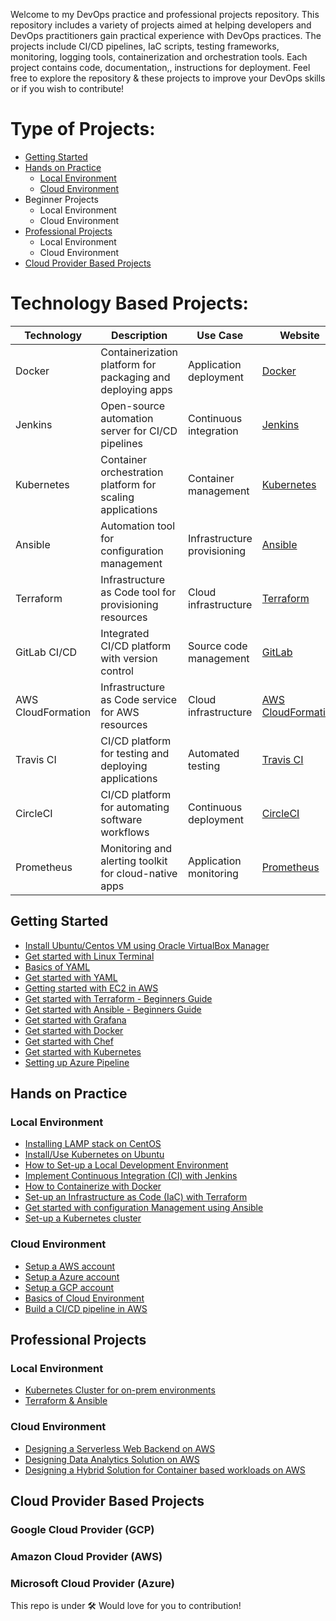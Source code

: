 Welcome to my DevOps practice and professional projects repository. This repository includes a variety of projects aimed at helping developers and DevOps practitioners gain practical experience with DevOps practices. The projects include CI/CD pipelines, IaC scripts, testing frameworks, monitoring, logging tools, containerization and orchestration tools. Each project contains code, documentation,, instructions for deployment. Feel free to explore the repository & these projects to improve your DevOps skills or if you wish to contribute!

# Type of Projects:

  - [Getting Started](#getting-started)
  - [Hands on Practice](#Hands-on-practice)
    - [Local Environment](#Local-environment)
    - [Cloud Environment](#cloud-environment)
  - Beginner Projects
    - Local Environment
    - Cloud Environment
  - [Professional Projects](#professional-projects)
    - Local Environment
    - Cloud Environment
  - [Cloud Provider Based Projects](#cloud-provider-based-projects)

# Technology Based Projects:

| Technology      | Description                                                | Use Case                   | Website                                    |
|-----------------|------------------------------------------------------------|----------------------------|--------------------------------------------|
| Docker          | Containerization platform for packaging and deploying apps | Application deployment     | [Docker](https://www.docker.com/)          |
| Jenkins         | Open-source automation server for CI/CD pipelines        | Continuous integration    | [Jenkins](https://www.jenkins.io/)         |
| Kubernetes      | Container orchestration platform for scaling applications | Container management       | [Kubernetes](https://kubernetes.io/)      |
| Ansible         | Automation tool for configuration management             | Infrastructure provisioning | [Ansible](https://www.ansible.com/)        |
| Terraform       | Infrastructure as Code tool for provisioning resources   | Cloud infrastructure       | [Terraform](https://www.terraform.io/)    |
| GitLab CI/CD    | Integrated CI/CD platform with version control           | Source code management    | [GitLab](https://about.gitlab.com/)       |
| AWS CloudFormation | Infrastructure as Code service for AWS resources      | Cloud infrastructure       | [AWS CloudFormation](https://aws.amazon.com/cloudformation/) |
| Travis CI       | CI/CD platform for testing and deploying applications     | Automated testing          | [Travis CI](https://travis-ci.org/)       |
| CircleCI        | CI/CD platform for automating software workflows         | Continuous deployment     | [CircleCI](https://circleci.com/)         |
| Prometheus      | Monitoring and alerting toolkit for cloud-native apps     | Application monitoring     | [Prometheus](https://prometheus.io/)      |


## Getting Started
  - [Install Ubuntu/Centos VM using Oracle VirtualBox Manager](https://bit.ly/4396NMu)
  - [Get started with Linux Terminal]()
  - [Basics of YAML]()
  - [Get started with YAML]()
  - [Getting started with EC2 in AWS](http://bit.ly/41eGUco)
  - [Get started with Terraform - Beginners Guide](https://medium.com/@mouaazfarrukh99/terraform-for-beginners-7ed1ac91a64a)
  - [Get started with Ansible - Beginners Guide](https://medium.com/@mouaazfarrukh99/ansible-for-beginners-80edf4fe2acb)
  - [Get started with Grafana]()
  - [Get started with Docker]()
  - [Get started with Chef]()
  - [Get started with Kubernetes]()
  - [Setting up Azure Pipeline]()
## Hands on Practice
  ### Local Environment
  - [Installing LAMP stack on CentOS](https://bit.ly/3Uhqg9P)
  - [Install/Use Kubernetes on Ubuntu](https://www.cloudsigma.com/how-to-install-and-use-kubernetes-on-ubuntu-20-04/)
  - [How to Set-up a Local Development Environment]()
  - [Implement Continuous Integration (CI) with Jenkins]()
  - [How to Containerize with Docker]()
  - [Set-up an Infrastructure as Code (IaC) with Terraform]()
  - [Get started with configuration Management using Ansible]()
  - [Set-up a Kubernetes cluster]()
  
  ### Cloud Environment
  - [Setup a AWS account]()
  - [Setup a Azure account]()
  - [Setup a GCP account]()
  - [Basics of Cloud Environment]()
  - [Build a CI/CD pipeline in AWS](https://bit.ly/3A2noV7)

## Professional Projects
  ### Local Environment  
  - [Kubernetes Cluster for on-prem environments]()
  - [Terraform & Ansible]()
  ### Cloud Environment
  - [Designing a Serverless Web Backend on AWS](medium.com/@mouaazfarrukh99/designing-a-serverless-web-backend-on-aws-b4f49902b05d)
  - [Designing Data Analytics Solution on AWS](https://bit.ly/41F5qn5)
  - [Designing a Hybrid Solution for Container based workloads on AWS](https://bit.ly/3oESEaB)

## Cloud Provider Based Projects
### Google Cloud Provider (GCP)  
### Amazon Cloud Provider (AWS)
### Microsoft Cloud Provider (Azure)
 

This repo is under 🛠️
Would love for you to contribution!
